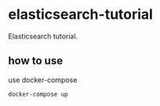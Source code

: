 # elasticsearch-tutorial

Elasticsearch tutorial.

## how to use

use docker-compose

```sh
docker-compose up
```